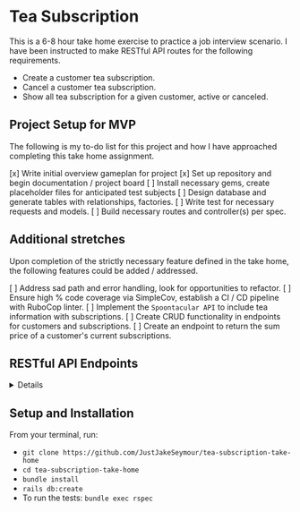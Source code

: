 # Tea Subscription

This is a 6-8 hour take home exercise to practice a job interview scenario.
I have been instructed to make RESTful API routes for the following requirements.
- Create a customer tea subscription.
- Cancel a customer tea subscription.
- Show all tea subscription for a given customer, active or canceled.

## Project Setup for MVP

The following is my to-do list for this project and how I have approached completing this take home assignment.

[x] Write initial overview gameplan for project
[x] Set up repository and begin documentation / project board
[ ] Install necessary gems, create placeholder files for anticipated test subjects
[ ] Design database and generate tables with relationships, factories.
[ ] Write test for necessary requests and models.
[ ] Build necessary routes and controller(s) per spec.

## Additional stretches

Upon completion of the strictly necessary feature defined in the take home, the following features could be added / addressed.

[ ] Address sad path and error handling, look for opportunities to refactor.
[ ] Ensure high % code coverage via SimpleCov, establish a CI / CD pipeline with RuboCop linter.
[ ] Implement the `Spoontacular API` to include tea information with subscriptions.
[ ] Create CRUD functionality in endpoints for customers and subscriptions.
[ ] Create an endpoint to return the sum price of a customer's current subscriptions.

## RESTful API Endpoints

<details close>

### Create a CustomerSubscription

```http
POST /api/v1/customers/:customer_id/subscriptions/
```
<details close>
<summary> Details </summary>

Parameters: <br>
```
CONTENT_TYPE=application/json
```

| Code | Description |
| :--- | :--- |
| 201 | `CREATED` |

Example Value:

```json
{
    "data": {
        "id": "1",
        "type": "customer_subscription",
        "attributes": {
            "customer_id": "1",
            "subscription_id": "1"
        }
    }
}
```

</details>
</details>

## Setup and Installation

From your terminal, run:
- ```git clone https://github.com/JustJakeSeymour/tea-subscription-take-home```
- ```cd tea-subscription-take-home```
- ```bundle install```
- ```rails db:create```
- To run the tests: ```bundle exec rspec```